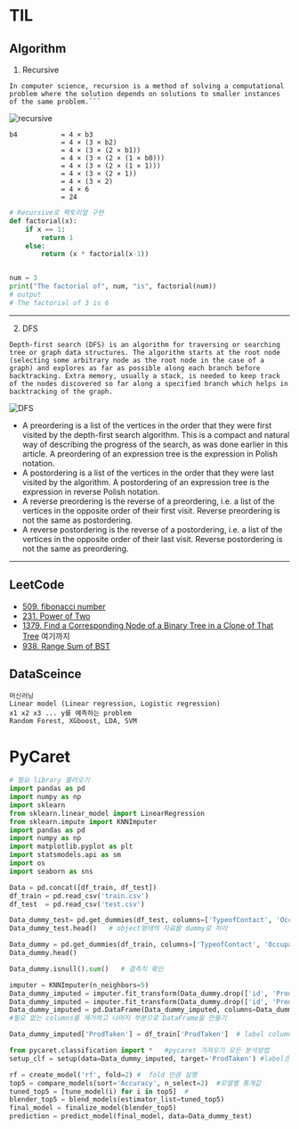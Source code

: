 # TIL

## Algorithm
1. Recursive 
```
In computer science, recursion is a method of solving a computational problem where the solution depends on solutions to smaller instances of the same problem.```
```
![recursive](https://wikimedia.org/api/rest_v1/media/math/render/svg/2e489a1211cc945f05a486d09506fdb827febc23)
```
b4           = 4 × b3
             = 4 × (3 × b2)
             = 4 × (3 × (2 × b1))
             = 4 × (3 × (2 × (1 × b0)))
             = 4 × (3 × (2 × (1 × 1)))
             = 4 × (3 × (2 × 1))
             = 4 × (3 × 2)
             = 4 × 6
             = 24
```
```python
# Recursive로 팩토리얼 구현
def factorial(x):
    if x == 1:
        return 1
    else:
        return (x * factorial(x-1))


num = 3
print("The factorial of", num, "is", factorial(num))
# output 
# The factorial of 3 is 6
```
---
2. DFS
```
Depth-first search (DFS) is an algorithm for traversing or searching tree or graph data structures. The algorithm starts at the root node (selecting some arbitrary node as the root node in the case of a graph) and explores as far as possible along each branch before backtracking. Extra memory, usually a stack, is needed to keep track of the nodes discovered so far along a specified branch which helps in backtracking of the graph.
```
![DFS](https://upload.wikimedia.org/wikipedia/commons/thumb/5/57/Tree_edges.svg/260px-Tree_edges.svg.png)
- A preordering is a list of the vertices in the order that they were first visited by the depth-first search algorithm. This is a compact and natural way of describing the progress of the search, as was done earlier in this article. A preordering of an expression tree is the expression in Polish notation.
- A postordering is a list of the vertices in the order that they were last visited by the algorithm. A postordering of an expression tree is the expression in reverse Polish notation.
- A reverse preordering is the reverse of a preordering, i.e. a list of the vertices in the opposite order of their first visit. Reverse preordering is not the same as postordering.
- A reverse postordering is the reverse of a postordering, i.e. a list of the vertices in the opposite order of their last visit. Reverse postordering is not the same as preordering.

---
## LeetCode
* [509. fibonacci number](https://github.com/haekyu31/LeetCode/commit/df391abfa5952ae484986c7d2b2b95f6b22d8428)
* [231. Power of Two](https://github.com/haekyu31/LeetCode/commit/69738d907d0c88c9f253104177c33824e949d3c5)
* [1379. Find a Corresponding Node of a Binary Tree in a Clone of That Tree](https://github.com/haekyu31/LeetCode/commit/b4d01e49f5a7439d1e7d3b7c6934bcd80da0c484)
여기까지 
* [938. Range Sum of BST](https://leetcode.com/problems/range-sum-of-bst/)

## DataSceince
```
머신러닝
Linear model (Linear regression, Logistic regression)
x1 x2 x3 ... y를 예측하는 problem
Random Forest, XGboost, LDA, SVM
```

# PyCaret

```python
# 필요 library 불러오기
import pandas as pd
import numpy as np
import sklearn
from sklearn.linear_model import LinearRegression
from sklearn.impute import KNNImputer
import pandas as pd
import numpy as np
import matplotlib.pyplot as plt
import statsmodels.api as sm
import os
import seaborn as sns
```
```python
Data = pd.concat([df_train, df_test])
df_train = pd.read_csv('train.csv')
df_test  = pd.read_csv('test.csv')

Data_dummy_test= pd.get_dummies(df_test, columns=['TypeofContact', 'Occupation', 'Gender', 'ProductPitched', 'MaritalStatus', 'Designation' ], drop_first=True)
Data_dummy_test.head()   # object형태의 자료를 dummy로 처리

Data_dummy = pd.get_dummies(df_train, columns=['TypeofContact', 'Occupation', 'Gender', 'ProductPitched', 'MaritalStatus', 'Designation' ], drop_first=True)
Data_dummy.head()

Data_dummy.isnull().sum()   # 결측치 확인

imputer = KNNImputer(n_neighbors=5)
Data_dummy_imputed = imputer.fit_transform(Data_dummy.drop(['id', 'ProdTaken'], axis=1))
Data_dummy_imputed = imputer.fit_transform(Data_dummy.drop(['id', 'ProdTaken'], axis=1))
Data_dummy_imputed = pd.DataFrame(Data_dummy_imputed, columns=Data_dummy.drop(['id', 'ProdTaken'], axis=1).columns)
#필요 없는 columns를 제거하고 나머지 부분으로 DataFrame을 만들기

Data_dummy_imputed['ProdTaken'] = df_train['ProdTaken']  # label columns더하기

from pycaret.classification import *   #pycaret 가져오기 모든 분석방법
setup_clf = setup(data=Data_dummy_imputed, target='ProdTaken') #label은 ProdTaken

rf = create_model('rf', fold=2) #  fold 만큼 실행
top5 = compare_models(sort='Accuracy', n_select=2)  #모델별 통계값
tuned_top5 = [tune_model(i) for i in top5]  #
blender_top5 = blend_models(estimator_list=tuned_top5)
final_model = finalize_model(blender_top5)
prediction = predict_model(final_model, data=Data_dummy_test)